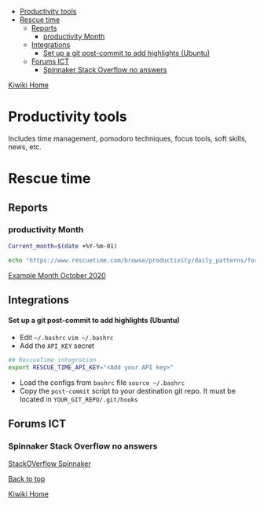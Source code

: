 - [Productivity tools](#productivity-tools)
- [Rescue time](#rescue-time)
  - [Reports](#reports)
    - [productivity Month](#productivity-month)
  - [Integrations](#integrations)
      - [Set up a git post-commit to add highlights (Ubuntu)](#set-up-a-git-post-commit-to-add-highlights-ubuntu)
  - [Forums ICT](#forums-ict)
    - [Spinnaker Stack Overflow no answers](#spinnaker-stack-overflow-no-answers)

[Kiwiki Home](/../../)
# Productivity tools
Includes time management, pomodoro techniques, focus tools, soft skills, news, etc.

# Rescue time

## Reports
### productivity Month
```bash
Current_month=$(date +%Y-%m-01)

echo "https://www.rescuetime.com/browse/productivity/daily_patterns/for/the/month/of/$Current_month"
```
[Example Month October 2020](https://www.rescuetime.com/browse/productivity/daily_patterns/for/the/month/of/2020-10-01)

## Integrations
#### Set up a git post-commit to add highlights (Ubuntu)
- Edit `~/.bashrc`
`vim ~/.bashrc`
- Add the `API_KEY` secret
```bash
## RescueTime integration
export RESCUE_TIME_API_KEY="<Add your API key>"
```
- Load the configs from `bashrc` file
`source ~/.bashrc`
- Copy the `post-commit` script to your destination git repo. It must be located in `YOUR_GIT_REPO/.git/hooks`

## Forums ICT
### Spinnaker Stack Overflow no answers
[StackOVerflow Spinnaker](https://stackoverflow.com/questions/tagged/spinnaker?sort=MostVotes&filters=NoAnswers&edited=true)

[Back to top](#)

[Kiwiki Home](/../../)